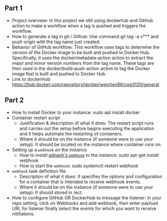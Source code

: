 ## Part 1
- Project overview: In this project we still using dockerhub and GitHub action to make a workflow when a tag is pushed and triggers the workflow.
- How to generate a tag in git / Github: Use command git tag -a v*** and push origin with the tag name just created.
- Behavior of GitHub workflow: This workflow uses tags to determine the version of the Docker image to be built and pushed to Docker Hub. Specifically, it uses the docker/metadata-action action to extract the major and minor version numbers from the tag name. These tags are then used in the docker/build-push-action action to tag the Docker image that is built and pushed to Docker Hub.
- Link to dockerHub: https://hub.docker.com/repository/docker/weichen66/ceg3120/general

## Part 2
- How to install Docker to your instance: sudo apt install docker
- Container restart script
  - Justification & description of what it does: The restart script runs and carries out the setup before begins executing the application and it helps automate the restarting of containers.
  - Where it should be on the instance (if someone were to use your setup): It should be located on the instance where container runs on.
- Setting up a `webhook` on the instance
  - How to install [adnanh's `webhook`](https://github.com/adnanh/webhook) to the instance: sudo apt-get install webhook
  - How to start the `webhook`: sudo systemctl restart webhook
- `webhook` task definition file
  - Description of what it does: It specifies the options and configuration for a container that is intended to receive webhook events.
  - Where it should be on the instance (if someone were to use your setup): It should stored in /ect.
- How to configure GitHub OR DockerHub to message the listener: In your repo setting, click on Webhooks and add webhook, then enter payload URL for listener finally select the events for which you want to receive nitifiations.

